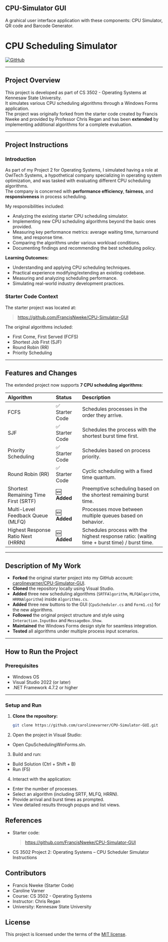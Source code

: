 ## CPU-Simulator GUI
A grahical user interface application with these components: CPU Simulator, QR code and Barcode Generator.

# CPU Scheduling Simulator

[![GitHub](https://img.shields.io/badge/Repository-Link-blue)](https://github.com/carolinevarner/CPU-Simulator-GUI.git)

---

## Project Overview

This project is developed as part of CS 3502 - Operating Systems at Kennesaw State University.  
It simulates various CPU scheduling algorithms through a Windows Forms application.  
The project was originally forked from the starter code created by Francis Nweke and provided by Professor Chris Regan and has been **extended** by implementing additional algorithms for a complete evaluation.

---

## Project Instructions

### Introduction
As part of my Project 2 for Operating Systems, I simulated having a role at OwlTech Systems, a hypothetical company specializing in operating system optimization, and was tasked with evaluating different CPU scheduling algorithms.  
The company is concerned with **performance efficiency**, **fairness**, and **responsiveness** in process scheduling.

My responsibilities included:
- Analyzing the existing starter CPU scheduling simulator.
- Implementing new CPU scheduling algorithms beyond the basic ones provided.
- Measuring key performance metrics: average waiting time, turnaround time, and response time.
- Comparing the algorithms under various workload conditions.
- Documenting findings and recommending the best scheduling policy.

**Learning Outcomes:**
- Understanding and applying CPU scheduling techniques.
- Practical experience modifying/extending an existing codebase.
- Measuring and analyzing scheduling performance.
- Simulating real-world industry development practices.

### Starter Code Context
The starter project was located at:
> https://github.com/FrancisNweke/CPU-Simulator-GUI

The original algorithms included:
- First Come, First Served (FCFS)
- Shortest Job First (SJF)
- Round Robin (RR)
- Priority Scheduling

---

## Features and Changes

The extended project now supports **7 CPU scheduling algorithms**:

| Algorithm | Status | Description |
|:----------|:-------|:------------|
| FCFS | ✅ Starter Code | Schedules processes in the order they arrive. |
| SJF | ✅ Starter Code | Schedules the process with the shortest burst time first. |
| Priority Scheduling | ✅ Starter Code | Schedules based on process priority. |
| Round Robin (RR) | ✅ Starter Code | Cyclic scheduling with a fixed time quantum. |
| Shortest Remaining Time First (SRTF) | 🆕 **Added** | Preemptive scheduling based on the shortest remaining burst time. |
| Multi-Level Feedback Queue (MLFQ) | 🆕 **Added** | Processes move between multiple queues based on behavior. |
| Highest Response Ratio Next (HRRN) | 🆕 **Added** | Schedules process with the highest response ratio: (waiting time + burst time) / burst time. |

---

## Description of My Work

- **Forked** the original starter project into my GitHub account: [carolinevarner/CPU-Simulator-GUI](https://github.com/carolinevarner/CPU-Simulator-GUI).
- **Cloned** the repository locally using Visual Studio.
- **Added** three new scheduling algorithms (`SRTFAlgorithm`, `MLFQAlgorithm`, `HRRNAlgorithm`) inside `Algorithms.cs`.
- **Added** three new buttons to the GUI (`CpuScheduler.cs` and `Form1.cs`) for the new algorithms.
- **Followed** the original project structure and style using `Interaction.InputBox` and `MessageBox.Show`.
- **Maintained** the Windows Forms design style for seamless integration.
- **Tested** all algorithms under multiple process input scenarios.

---



## How to Run the Project

### Prerequisites
- Windows OS
- Visual Studio 2022 (or later)
- .NET Framework 4.7.2 or higher

---

### Setup and Run

1. **Clone the repository:**
   ```bash
   git clone https://github.com/carolinevarner/CPU-Simulator-GUI.git

2. Open the project in Visual Studio:
 - Open CpuSchedulingWinForms.sln.

3. Build and run:
 - Build Solution (Ctrl + Shift + B)
 - Run (F5)

4. Interact with the application:
 - Enter the number of processes.
 - Select an algorithm (including SRTF, MLFQ, HRRN).
 - Provide arrival and burst times as prompted.
 - View detailed results through popups and list views.

## **References**
 - Starter code:
   > https://github.com/FrancisNweke/CPU-Simulator-GUI
 - CS 3502 Project 2: Operating Systems – CPU Scheduler Simulator Instructions

## **Contributors**  
- Francis Nweke (Starter Code)
- Caroline Varner
- Course: CS 3502 - Operating Systems 
- Instructor: Chris Regan
- University: Kennesaw State University

## License
This project is licensed under the terms of the [MIT license](https://choosealicense.com/licenses/mit/).
